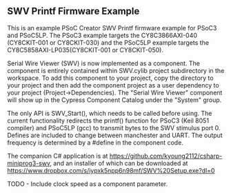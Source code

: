 ## SWV Printf Firmware Example ##

This is an example PSoC Creator SWV Printf firmware example for PSoC3 and PSoC5LP. The PSoC3 example targets the CY8C3866AXI-040 (CY8CKIT-001 or CY8CKIT-030) and the PSoC5LP example targets the CY8C5858AXI-LP035(CY8CKIT-001 or CY8CKIT-050). 

Serial Wire Viewer (SWV) is now implemented as a component. The component is entirely contained within SWV.cylib project subdirectory in the workspace. To add this component to your project, copy the directory to your project and then add the component project as a user dependency to your project (Project->Dependencies). The "Serial Wire Viewer" component will show up in the Cypress Component Catalog under the "System" group. 

The only API is SWV_Start(), which needs to be called before using. The current functionality redirects the printf() function for PSoC3 (Keil 8051 compiler) and PSoC5LP (gcc) to transmit bytes to the SWV stimulus port 0. Defines are included to change between manchester and UART. The output frequency is determined by a #define in the component code.

The companion C# application is at https://github.com/kyoung2112/csharp-miniprog3-swv, and an installer of which can be downloaded at https://www.dropbox.com/s/iypxk5npp6n98mf/SWV%20Setup.exe?dl=0

TODO - Include clock speed as a component parameter.
